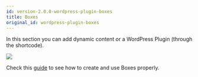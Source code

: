 ```yaml
---
id: version-2.0.0-wordpress-plugin-boxes
title: Boxes
original_id: wordpress-plugin-boxes
---
```


In this section you can add dynamic content or a WordPress Plugin (through the shortcode).

![](assets/plugin-boxes.png)

Check this [guide](wordpress-boxes) to see how to create and use Boxes properly. 